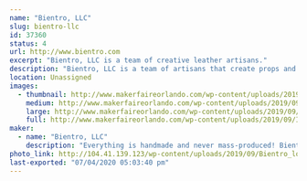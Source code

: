 ```yaml
---
name: "Bientro, LLC"
slug: bientro-llc
id: 37360
status: 4
url: http://www.bientro.com
excerpt: "Bientro, LLC is a team of creative leather artisans."
description: "Bientro, LLC is a team of artisans that create props and accessories from leather, high-grade gemstones and crystals, and bright aluminum for chainmaille jewelry."
location: Unassigned
images:
  - thumbnail: http://www.makerfaireorlando.com/wp-content/uploads/2019/09/InstagramCapture_6b6a26b8-bb25-4dfa-864a-19eeb34d2236.jpg
    medium: http://www.makerfaireorlando.com/wp-content/uploads/2019/09/InstagramCapture_6b6a26b8-bb25-4dfa-864a-19eeb34d2236.jpg
    large: http://www.makerfaireorlando.com/wp-content/uploads/2019/09/InstagramCapture_6b6a26b8-bb25-4dfa-864a-19eeb34d2236.jpg
    full: http://www.makerfaireorlando.com/wp-content/uploads/2019/09/InstagramCapture_6b6a26b8-bb25-4dfa-864a-19eeb34d2236.jpg
maker:
  - name: "Bientro, LLC"
    description: "Everything is handmade and never mass-produced! Bientro, LLC are local leather artists at various shops in Central Florida. We create handcrafted leather goods and original art. We love steampunk and cosplayers and will work with you to create custom leather goods. Everything we make is unique and takes time to craft. At Bientro Leather, we use real leather, high-grade gemstones and crystals, and bright aluminum for the chainmaille jewelry."
photo_link: http://104.41.139.123/wp-content/uploads/2019/09/Bientro_logo_FB500.jpg
last-exported: "07/04/2020 05:03:40 pm"
---
```

